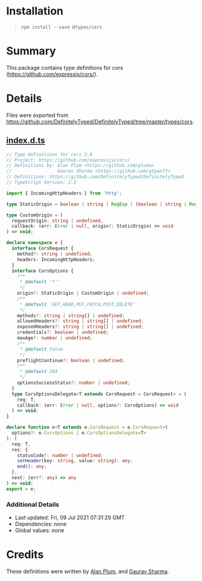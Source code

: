 # Installation

> `npm install --save @types/cors`

# Summary

This package contains type definitions for cors (https://github.com/expressjs/cors/).

# Details

Files were exported from https://github.com/DefinitelyTyped/DefinitelyTyped/tree/master/types/cors.

## [index.d.ts](https://github.com/DefinitelyTyped/DefinitelyTyped/tree/master/types/cors/index.d.ts)

```ts
// Type definitions for cors 2.8
// Project: https://github.com/expressjs/cors/
// Definitions by: Alan Plum <https://github.com/pluma>
//                 Gaurav Sharma <https://github.com/gtpan77>
// Definitions: https://github.com/DefinitelyTyped/DefinitelyTyped
// TypeScript Version: 2.3

import { IncomingHttpHeaders } from 'http';

type StaticOrigin = boolean | string | RegExp | (boolean | string | RegExp)[];

type CustomOrigin = (
  requestOrigin: string | undefined,
  callback: (err: Error | null, origin?: StaticOrigin) => void
) => void;

declare namespace e {
  interface CorsRequest {
    method?: string | undefined;
    headers: IncomingHttpHeaders;
  }
  interface CorsOptions {
    /**
     * @default '*''
     */
    origin?: StaticOrigin | CustomOrigin | undefined;
    /**
     * @default 'GET,HEAD,PUT,PATCH,POST,DELETE'
     */
    methods?: string | string[] | undefined;
    allowedHeaders?: string | string[] | undefined;
    exposedHeaders?: string | string[] | undefined;
    credentials?: boolean | undefined;
    maxAge?: number | undefined;
    /**
     * @default false
     */
    preflightContinue?: boolean | undefined;
    /**
     * @default 204
     */
    optionsSuccessStatus?: number | undefined;
  }
  type CorsOptionsDelegate<T extends CorsRequest = CorsRequest> = (
    req: T,
    callback: (err: Error | null, options?: CorsOptions) => void
  ) => void;
}

declare function e<T extends e.CorsRequest = e.CorsRequest>(
  options?: e.CorsOptions | e.CorsOptionsDelegate<T>
): (
  req: T,
  res: {
    statusCode?: number | undefined;
    setHeader(key: string, value: string): any;
    end(): any;
  },
  next: (err?: any) => any
) => void;
export = e;
```

### Additional Details

- Last updated: Fri, 09 Jul 2021 07:31:29 GMT
- Dependencies: none
- Global values: none

# Credits

These definitions were written by [Alan Plum](https://github.com/pluma), and [Gaurav Sharma](https://github.com/gtpan77).
